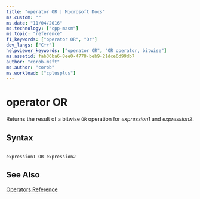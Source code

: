 ```yaml
---
title: "operator OR | Microsoft Docs"
ms.custom: ""
ms.date: "11/04/2016"
ms.technology: ["cpp-masm"]
ms.topic: "reference"
f1_keywords: ["operator OR", "Or"]
dev_langs: ["C++"]
helpviewer_keywords: ["operator OR", "OR operator, bitwise"]
ms.assetid: fab36ba6-8ee0-4778-beb9-21dce6d99db7
author: "corob-msft"
ms.author: "corob"
ms.workload: ["cplusplus"]
---
```

# operator OR
Returns the result of a bitwise `OR` operation for *expression1* and *expression2*.

## Syntax

```

expression1 OR expression2
```

## See Also
[Operators Reference](../../assembler/masm/operators-reference.md)<br/>